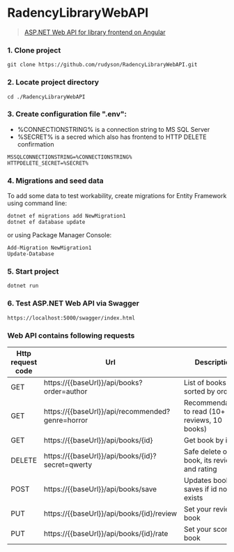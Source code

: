 # RadencyLibraryWebAPI
> [ASP.NET Web API for library frontend on Angular](https://github.com/rudyson/RadencyLibraryFrontend)
### 1. Clone project
```
git clone https://github.com/rudyson/RadencyLibraryWebAPI.git
```

### 2. Locate project directory
```
cd ./RadencyLibraryWebAPI
```

### 3. Create configuration file ".env":
- %CONNECTIONSTRING% is a connection string to MS SQL Server
- %SECRET% is a secred which also has frontend to HTTP DELETE confirmation
```
MSSQLCONNECTIONSTRING=%CONNECTIONSTRING%
HTTPDELETE_SECRET=%SECRET%
```
### 4. Migrations and seed data
To add some data to test workability, create migrations for Entity Framework using command line:
```
dotnet ef migrations add NewMigration1
dotnet ef database update
```
or using Package Manager Console:
```
Add-Migration NewMigration1
Update-Database
```

### 5. Start project
```
dotnet run
```

### 6. Test ASP.NET Web API via Swagger
```
https://localhost:5000/swagger/index.html
```

### Web API contains following requests
|Http request code|Url|Description|
| ------- | ------- | ------- |
|GET|https://{{baseUrl}}/api/books?order=author|List of books sorted by order|
|GET|https://{{baseUrl}}/api/recommended?genre=horror|Recommendations to read (10+ reviews, 10 books)|
|GET|https://{{baseUrl}}/api/books/{id}|Get book by id|
|DELETE|https://{{baseUrl}}/api/books/{id}?secret=qwerty|Safe delete of book, its reviews and rating|
|POST|https://{{baseUrl}}/api/books/save|Updates book or saves if id not exists|
|PUT|https://{{baseUrl}}/api/books/{id}/review|Set your review of book|
|PUT|https://{{baseUrl}}/api/books/{id}/rate|Set your score of book|
